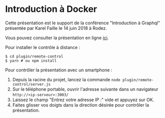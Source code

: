 # Introduction à Docker 

Cette présentation est le support de la conférence "Introduction à Graphql" présentée par Karel Faille le 14 juin 2018 à Rodez.

Vous pouvez consulter la présentation en ligne [ici](https://shaffe-fr.github.io/graphql-introduction/).

Pour installer le contrôle à distance :
```shell
$ cd plugin/remote-control
$ yarn # ou npm install 
```

Pour contrôler la présentation avec un smartphone :
1. Depuis la racine du projet, lancez la commande `node plugin/remote-control/server.js`
2. Sur le téléphone portable, ouvrir l'adresse suivante dans un navigateur `http://<ip-serveur>:3003/`
3. Laissez le champ "Entrez votre adresse IP :" vide et appuyez sur OK.
4. Faites glisser vos doigts dans la direction désirée pour contrôler la présentation.